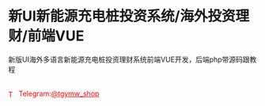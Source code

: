 # 新UI新能源充电桩投资系统/海外投资理财/前端VUE

新版UI海外多语言新能源充电桩投资理财系统前端VUE开发，后端php带源码跟教程<br><br>


<p style="color: red;"><img src="https://cdn-icons-png.flaticon.com/512/2111/2111646.png" alt="Telegram Icon" style="width: 16px; vertical-align: middle; margin-right: 5px;">Telegram:<a href="https://t.me/tgymw_shop" style="color: red;">@tgymw_shop</a></p>
